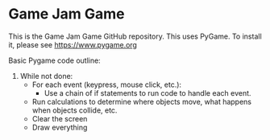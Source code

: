 # Game Jam Game
This is the Game Jam Game GitHub repository.
This uses PyGame. To install it, please see https://www.pygame.org

Basic Pygame code outline:
1. While not done:
	- For each event (keypress, mouse click, etc.):
		- Use a chain of if statements to run code to handle each event.
	- Run calculations to determine where objects move, what happens when objects collide, etc.
	- Clear the screen
	- Draw everything
